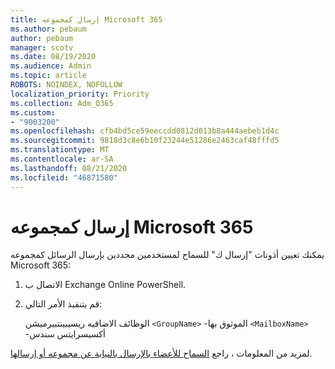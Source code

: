 ```yaml
---
title: إرسال كمجموعه Microsoft 365
ms.author: pebaum
author: pebaum
manager: scotv
ms.date: 08/19/2020
ms.audience: Admin
ms.topic: article
ROBOTS: NOINDEX, NOFOLLOW
localization_priority: Priority
ms.collection: Adm_O365
ms.custom:
- "9003200"
ms.openlocfilehash: cfb4bd5ce59eeccdd0812d013b8a444aebeb1d4c
ms.sourcegitcommit: 9818d3c8e6b10f23244e51286e2463caf48fffd5
ms.translationtype: MT
ms.contentlocale: ar-SA
ms.lasthandoff: 08/21/2020
ms.locfileid: "46871580"
---
```

# <a name="send-as-microsoft-365-group"></a>إرسال كمجموعه Microsoft 365

يمكنك تعيين أذونات "إرسال ك" للسماح لمستخدمين محددين بإرسال الرسائل كمجموعه Microsoft 365:  

1. الاتصال ب Exchange Online PowerShell.  

2. قم بتنفيذ الأمر التالي:  

    الوظائف الاضافيه ريسيبينتبيرميشن `<GroupName>` -الموثوق بها `<MailboxName>` -أكسيسرايتس سندس

لمزيد من المعلومات ، راجع [السماح للأعضاء بالإرسال بالنيابة عن مجموعه أو إرسالها](https://docs.microsoft.com/microsoft-365/admin/create-groups/allow-members-to-send-as-or-send-on-behalf-of-group?view=o365-worldwide).